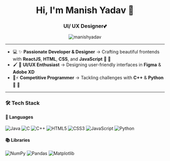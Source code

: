  <h1 align="center">Hi, I'm Manish Yadav 👋</h1>

<h3 align="center">UI/ UX Designer💕</h3>

<p align="center">
  <img src="https://komarev.com/ghpvc/?username=manishyadav&style=flat-square" alt="manishyadav" />
</p>

---

- 💻 ✨ **Passionate Developer & Designer** → Crafting beautiful frontends with **ReactJS**, **HTML**, **CSS**, and **JavaScript** 🧠 🎨  
- 🖌️ 🎯 **UI/UX Enthusiast** → Designing user-friendly interfaces in **Figma** & **Adobe XD**  
- 🧠⚡ **Competitive Programmer** → Tackling challenges with **C++** & **Python** 🐍 🧩  

---

### 🛠️ Tech Stack

#### 🚀 Languages  
![Java](https://img.shields.io/badge/Java-orange?style=for-the-badge&logo=java&logoColor=white)
![C](https://img.shields.io/badge/C-blue?style=for-the-badge&logo=c&logoColor=white)
![C++](https://img.shields.io/badge/C++-blue?style=for-the-badge&logo=cplusplus&logoColor=white)
![HTML5](https://img.shields.io/badge/HTML5-orange?style=for-the-badge&logo=html5&logoColor=white)
![CSS3](https://img.shields.io/badge/CSS3-blue?style=for-the-badge&logo=css3&logoColor=white)
![JavaScript](https://img.shields.io/badge/JavaScript-yellow?style=for-the-badge&logo=javascript&logoColor=black)
![Python](https://img.shields.io/badge/Python-blue?style=for-the-badge&logo=python&logoColor=white)

#### 📚 Libraries  
![NumPy](https://img.shields.io/badge/NumPy-purple?style=for-the-badge&logo=numpy&logoColor=white)
![Pandas](https://img.shields.io/badge/Pandas-darkblue?style=for-the-badge&logo=pandas&logoColor=white)
![Matplotlib](https://img.shields.io/badge/Matplotlib-red?style=for-the-badge&logo=matplotlib&logoColor=white)
